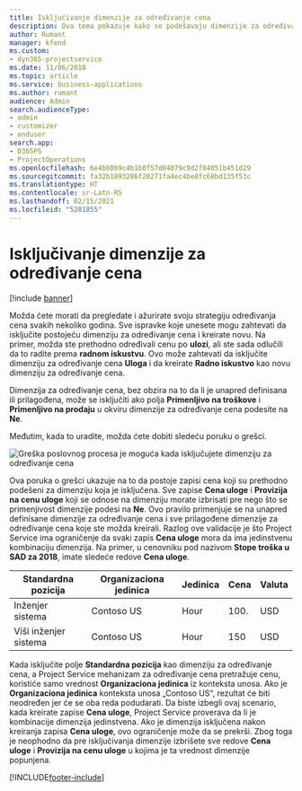 ```yaml
---
title: Isključivanje dimenzije za određivanje cena
description: Ova tema pokazuje kako se podešavaju dimenzije za određivanje cena u rešenju Project Service.
author: Rumant
manager: kfend
ms.custom:
- dyn365-projectservice
ms.date: 11/06/2018
ms.topic: article
ms.service: business-applications
ms.author: rumant
audience: Admin
search.audienceType:
- admin
- customizer
- enduser
search.app:
- D365PS
- ProjectOperations
ms.openlocfilehash: 6e4b80b9c4b1b0f57d04079c9d2f84051b451d29
ms.sourcegitcommit: fa32b1893286f20271fa4ec4be8fc68bd135f53c
ms.translationtype: HT
ms.contentlocale: sr-Latn-RS
ms.lasthandoff: 02/15/2021
ms.locfileid: "5281855"
---
```

# <a name="turn-off-a-pricing-dimension"></a>Isključivanje dimenzije za određivanje cena

[!include [banner](../includes/psa-now-project-operations.md)]

Možda ćete morati da pregledate i ažurirate svoju strategiju određivanja cena svakih nekoliko godina. Sve ispravke koje unesete mogu zahtevati da isključite postojeću dimenziju za određivanje cena i kreirate novu. Na primer, možda ste prethodno određivali cenu po **ulozi**, ali ste sada odlučili da to radite prema **radnom iskustvu**. Ovo može zahtevati da isključite dimenziju za određivanje cena **Uloga** i da kreirate **Radno iskustvo** kao novu dimenziju za određivanje cena. 

Dimenzija za određivanje cena, bez obzira na to da li je unapred definisana ili prilagođena, može se isključiti ako polja **Primenljivo na troškove** i **Primenljivo na prodaju** u okviru dimenzije za određivanje cena podesite na **Ne**.

Međutim, kada to uradite, možda ćete dobiti sledeću poruku o grešci.

![Greška poslovnog procesa je moguća kada isključujete dimenziju za određivanje cena](media/Business-Process-Error.png)


Ova poruka o grešci ukazuje na to da postoje zapisi cena koji su prethodno podešeni za dimenziju koja je isključena. Sve zapise **Cena uloge** i **Provizija na cenu uloge** koji se odnose na dimenziju morate izbrisati pre nego što se primenjivost dimenzije podesi na **Ne**. Ovo pravilo primenjuje se na unapred definisane dimenzije za određivanje cena i sve prilagođene dimenzije za određivanje cena koje ste možda kreirali. Razlog ove validacije je što Project Service ima ograničenje da svaki zapis **Cena uloge** mora da ima jedinstvenu kombinaciju dimenzija. Na primer, u cenovniku pod nazivom **Stope troška u SAD za 2018**, imate sledeće redove **Cena uloge**. 

| Standardna pozicija         | Organizaciona jedinica    |Jedinica   |Cena  |Valuta  |
| -----------------------|-------------|-------|-------|----------|
| Inženjer sistema|Contoso US|Hour| 100.|USD|
| Viši inženjer sistema|Contoso US|Hour| 150| USD|


Kada isključite polje **Standardna pozicija** kao dimenziju za određivanje cena, a Project Service mehanizam za određivanje cena pretražuje cenu, koristiće samo vrednost **Organizaciona jedinica** iz konteksta unosa. Ako je **Organizaciona jedinica** konteksta unosa „Contoso US“, rezultat će biti neodređen jer će se oba reda podudarati. Da biste izbegli ovaj scenario, kada kreirate zapise **Cena uloge**, Project Service proverava da li je kombinacije dimenzija jedinstvena. Ako je dimenzija isključena nakon kreiranja zapisa **Cena uloge**, ovo ograničenje može da se prekrši. Zbog toga je neophodno da pre isključivanja dimenzije izbrišete sve redove **Cena uloge** i **Provizija na cenu uloge** u kojima je ta vrednost dimenzije popunjena.



[!INCLUDE[footer-include](../includes/footer-banner.md)]
